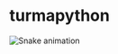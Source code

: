 # turmapython
![Snake animation](https://github.com/LiraNick/turmapython/blob/output/github-contribution-grid-snake.svg)
